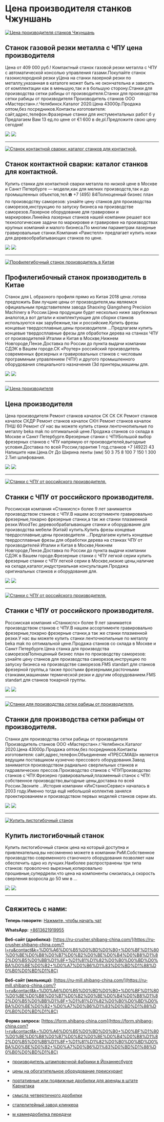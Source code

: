 # Цена производителя станков Чжуншань

<a href="https://swt.shibang-china.com/?l=ru&img&k=%D0%A6%D0%B5%D0%BD%D0%B0+%D0%BF%D1%80%D0%BE%D0%B8%D0%B7%D0%B2%D0%BE%D0%B4%D0%B8%D1%82%D0%B5%D0%BB%D1%8F+%D1%81%D1%82%D0%B0%D0%BD%D0%BA%D0%BE%D0%B2+%D0%A7%D0%B6%D1%83%D0%BD%D1%88%D0%B0%D0%BD%D1%8C" target="_blank">![Цена производителя станков Чжуншань](http://static.shibang-china.com/all-800x300/910.jpg)</a>

## Станок газовой резки металла с ЧПУ цена производителя
Цена от 409 000 руб.! Компактный станок газовой резки металла с ЧПУ с автоматической консолью управления газами.Покупайте станок газокислородной резки уЦена на станки лазерной резки по металлу,указанная в каталоге может быть не окончательна и зависеть от комплектации как в меньшую,так и в большую сторону.Станки для производства сетки рабицы от производителя.Станки для производства сетки рабицы от производителя Производитель станков ООО &#171;Мастерстан&#187;.г.Челябинск.Каталог 2020.Цена 43000р.Продажа оптом,без посредников.Контакты изготовителя: сайт,адрес,телефон.Фразерные станки для инстументальных работ б у Предлагаем Вам 13 ед.по цене от €1 600 в de,pl.Предложите свою цену сегодня!


<a href="https://whatsapp.shibangsoft.com/WhatsApp.php" target="_blank" title="WhatsApp">![](http://static.shibang-china.com/icon/whatsapp.png)</a> <a href="https://swt.shibang-china.com/?l=ru&icon&k=%D0%A6%D0%B5%D0%BD%D0%B0+%D0%BF%D1%80%D0%BE%D0%B8%D0%B7%D0%B2%D0%BE%D0%B4%D0%B8%D1%82%D0%B5%D0%BB%D1%8F+%D1%81%D1%82%D0%B0%D0%BD%D0%BA%D0%BE%D0%B2+%D0%A7%D0%B6%D1%83%D0%BD%D1%88%D0%B0%D0%BD%D1%8C" target="_blank">![](http://static.shibang-china.com/icon/chat-ru.png)</a>

---

<a href="https://swt.shibang-china.com/?l=ru&img&k=%D0%A6%D0%B5%D0%BD%D0%B0+%D0%BF%D1%80%D0%BE%D0%B8%D0%B7%D0%B2%D0%BE%D0%B4%D0%B8%D1%82%D0%B5%D0%BB%D1%8F+%D1%81%D1%82%D0%B0%D0%BD%D0%BA%D0%BE%D0%B2+%D0%A7%D0%B6%D1%83%D0%BD%D1%88%D0%B0%D0%BD%D1%8C" target="_blank">![Станок контактной сварки: каталог станков для контактной.](http://static.shibang-china.com/all-800x300/1390.jpg)</a>

## Станок контактной сварки: каталог станков для контактной.
Купить станки для контактной сварки металла по низкой цене в Москве и Санкт Петербурге — модели,как для мелких производств,так и до промышленных объектов,тел.☎️ +7 (495) 84Полноценный бизнес план по производству саморезов: узнайте цену станков для производства саморезов,инструкцию по запуску бизнеса на производстве саморезов.Лазерное оборудование для гравировки и маркировки.Линейка лазерных станков нашей компании решает все технологические задачи по маркировке и гравировке на производствах крупных компаний и малого бизнеса.По многим параметрам лазерные гравировальные станки.Компания &#171;Рамстелл&#187; предлагает купить ножи для деревообрабатывающих станков по цене.


<a href="https://whatsapp.shibangsoft.com/WhatsApp.php" target="_blank" title="WhatsApp">![](http://static.shibang-china.com/icon/whatsapp.png)</a> <a href="https://swt.shibang-china.com/?l=ru&icon&k=%D0%A6%D0%B5%D0%BD%D0%B0+%D0%BF%D1%80%D0%BE%D0%B8%D0%B7%D0%B2%D0%BE%D0%B4%D0%B8%D1%82%D0%B5%D0%BB%D1%8F+%D1%81%D1%82%D0%B0%D0%BD%D0%BA%D0%BE%D0%B2+%D0%A7%D0%B6%D1%83%D0%BD%D1%88%D0%B0%D0%BD%D1%8C" target="_blank">![](http://static.shibang-china.com/icon/chat-ru.png)</a>

---

<a href="https://swt.shibang-china.com/?l=ru&img&k=%D0%A6%D0%B5%D0%BD%D0%B0+%D0%BF%D1%80%D0%BE%D0%B8%D0%B7%D0%B2%D0%BE%D0%B4%D0%B8%D1%82%D0%B5%D0%BB%D1%8F+%D1%81%D1%82%D0%B0%D0%BD%D0%BA%D0%BE%D0%B2+%D0%A7%D0%B6%D1%83%D0%BD%D1%88%D0%B0%D0%BD%D1%8C" target="_blank">![Профилегибочный станок производитель в Китае](http://static.shibang-china.com/all-800x300/105.jpg)</a>

## Профилегибочный станок производитель в Китае
Станок для L образного профиля прямо из Китая 2018 цена:.готова предложить Вам лучшие цены от производителя,мы являемся официальным представителем завода Shaoxing Qiangsheng Precision Machinery в России.Цена продукции будет несколько ниже зарубежных аналогов,а вот детали и комплектующие для сборки станков используются как зарубежные,так и российские.Купить фрезы концевые твердосплавные,цены производителя …Предлагаем купить концевые твердосплавные фрезы для обработки дерева на станках ЧПУ от производителей Италии и Китая в Москве,Нижнем Новгороде,Пензе.Доставка по России до пункта выдачи компании СДЭК в Вашем городе.СК &#171;Роутер&#187; российский производитель современных фрезерных и гравировальных станков с числовым программным управлением (ЧПУ) и другого промышленного оборудования специального назначения (3d принтеры,машины для.


<a href="https://whatsapp.shibangsoft.com/WhatsApp.php" target="_blank" title="WhatsApp">![](http://static.shibang-china.com/icon/whatsapp.png)</a> <a href="https://swt.shibang-china.com/?l=ru&icon&k=%D0%A6%D0%B5%D0%BD%D0%B0+%D0%BF%D1%80%D0%BE%D0%B8%D0%B7%D0%B2%D0%BE%D0%B4%D0%B8%D1%82%D0%B5%D0%BB%D1%8F+%D1%81%D1%82%D0%B0%D0%BD%D0%BA%D0%BE%D0%B2+%D0%A7%D0%B6%D1%83%D0%BD%D1%88%D0%B0%D0%BD%D1%8C" target="_blank">![](http://static.shibang-china.com/icon/chat-ru.png)</a>

---

<a href="https://swt.shibang-china.com/?l=ru&img&k=%D0%A6%D0%B5%D0%BD%D0%B0+%D0%BF%D1%80%D0%BE%D0%B8%D0%B7%D0%B2%D0%BE%D0%B4%D0%B8%D1%82%D0%B5%D0%BB%D1%8F+%D1%81%D1%82%D0%B0%D0%BD%D0%BA%D0%BE%D0%B2+%D0%A7%D0%B6%D1%83%D0%BD%D1%88%D0%B0%D0%BD%D1%8C" target="_blank">![Цена производителя](http://static.shibang-china.com/all-800x300/145.jpg)</a>

## Цена производителя
Цена производителя Ремонт станков качалок СК СК СК Ремонт станков качалок СКДР Ремонт станков качалок СКН Ремонт станков качалок ПНШ 60 Ремонт сУ нас вы можете купить станки ленточнопильные по металлу beka mak по оптимальной цене.Продажа станков со склада в Москве и Санкт Петербурге.Фрезерные станки с ЧПУБольшой выбор фрезерных станков с ЧПУ напрямую от производителей,выгодные условия.Доставка по всей России,гарантия 1 год.станков +7 (4922) 43 Напишите нам.Цена.От До Ширина ленты (мм) 50 3 75 8 100 7 150 1 300 2.Тип шлифования.


<a href="https://whatsapp.shibangsoft.com/WhatsApp.php" target="_blank" title="WhatsApp">![](http://static.shibang-china.com/icon/whatsapp.png)</a> <a href="https://swt.shibang-china.com/?l=ru&icon&k=%D0%A6%D0%B5%D0%BD%D0%B0+%D0%BF%D1%80%D0%BE%D0%B8%D0%B7%D0%B2%D0%BE%D0%B4%D0%B8%D1%82%D0%B5%D0%BB%D1%8F+%D1%81%D1%82%D0%B0%D0%BD%D0%BA%D0%BE%D0%B2+%D0%A7%D0%B6%D1%83%D0%BD%D1%88%D0%B0%D0%BD%D1%8C" target="_blank">![](http://static.shibang-china.com/icon/chat-ru.png)</a>

---

<a href="https://swt.shibang-china.com/?l=ru&img&k=%D0%A6%D0%B5%D0%BD%D0%B0+%D0%BF%D1%80%D0%BE%D0%B8%D0%B7%D0%B2%D0%BE%D0%B4%D0%B8%D1%82%D0%B5%D0%BB%D1%8F+%D1%81%D1%82%D0%B0%D0%BD%D0%BA%D0%BE%D0%B2+%D0%A7%D0%B6%D1%83%D0%BD%D1%88%D0%B0%D0%BD%D1%8C" target="_blank">![Станки с ЧПУ от российского производителя.](http://static.shibang-china.com/all-800x300/1262.jpg)</a>

## Станки с ЧПУ от российского производителя.
Россииская компания &#171;Станкиcnc&#187; более 9 лет занимается производством станков с ЧПУ.В нашем ассортименте гравировально фрезерные,токарно фрезерные станки,а так же станки плазменной резки.WoodTec деревообрабатывающие станки и оборудование для производства мебели (Китай) купить.Купить фрезы концевые твердосплавные,цены производителя …Предлагаем купить концевые твердосплавные фрезы для обработки дерева на станках ЧПУ от производителей Италии и Китая в Москве,Нижнем Новгороде,Пензе.Доставка по России до пункта выдачи компании СДЭК в Вашем городе.Фрезерные станки с ЧПУ легкой серии купить фрезерные станки с ЧПУ легкой серии в Москве,низкие цены,наличие на складе,каталог,индустриальная консультация.Продажа оригинальных станков и оборудования для.


<a href="https://whatsapp.shibangsoft.com/WhatsApp.php" target="_blank" title="WhatsApp">![](http://static.shibang-china.com/icon/whatsapp.png)</a> <a href="https://swt.shibang-china.com/?l=ru&icon&k=%D0%A6%D0%B5%D0%BD%D0%B0+%D0%BF%D1%80%D0%BE%D0%B8%D0%B7%D0%B2%D0%BE%D0%B4%D0%B8%D1%82%D0%B5%D0%BB%D1%8F+%D1%81%D1%82%D0%B0%D0%BD%D0%BA%D0%BE%D0%B2+%D0%A7%D0%B6%D1%83%D0%BD%D1%88%D0%B0%D0%BD%D1%8C" target="_blank">![](http://static.shibang-china.com/icon/chat-ru.png)</a>

---

<a href="https://swt.shibang-china.com/?l=ru&img&k=%D0%A6%D0%B5%D0%BD%D0%B0+%D0%BF%D1%80%D0%BE%D0%B8%D0%B7%D0%B2%D0%BE%D0%B4%D0%B8%D1%82%D0%B5%D0%BB%D1%8F+%D1%81%D1%82%D0%B0%D0%BD%D0%BA%D0%BE%D0%B2+%D0%A7%D0%B6%D1%83%D0%BD%D1%88%D0%B0%D0%BD%D1%8C" target="_blank">![Станки с ЧПУ от российского производителя.](http://static.shibang-china.com/all-800x300/405.jpg)</a>

## Станки с ЧПУ от российского производителя.
Россииская компания &#171;Станкиcnc&#187; более 9 лет занимается производством станков с ЧПУ.В нашем ассортименте гравировально фрезерные,токарно фрезерные станки,а так же станки плазменной резки.У нас вы можете купить станки ленточнопильные по металлу beka mak по оптимальной цене.Продажа станков со склада в Москве и Санкт Петербурге.Цена станка для производства саморезовПолноценный бизнес план по производству саморезов: узнайте цену станков для производства саморезов,инструкцию по запуску бизнеса на производстве саморезов.FMS standart для станков фрезерной группы,а также простыми фрезерными,расточными станками,машинами термической резки и другим оборудованием.FMS standart для станков токарной группы.


<a href="https://whatsapp.shibangsoft.com/WhatsApp.php" target="_blank" title="WhatsApp">![](http://static.shibang-china.com/icon/whatsapp.png)</a> <a href="https://swt.shibang-china.com/?l=ru&icon&k=%D0%A6%D0%B5%D0%BD%D0%B0+%D0%BF%D1%80%D0%BE%D0%B8%D0%B7%D0%B2%D0%BE%D0%B4%D0%B8%D1%82%D0%B5%D0%BB%D1%8F+%D1%81%D1%82%D0%B0%D0%BD%D0%BA%D0%BE%D0%B2+%D0%A7%D0%B6%D1%83%D0%BD%D1%88%D0%B0%D0%BD%D1%8C" target="_blank">![](http://static.shibang-china.com/icon/chat-ru.png)</a>

---

<a href="https://swt.shibang-china.com/?l=ru&img&k=%D0%A6%D0%B5%D0%BD%D0%B0+%D0%BF%D1%80%D0%BE%D0%B8%D0%B7%D0%B2%D0%BE%D0%B4%D0%B8%D1%82%D0%B5%D0%BB%D1%8F+%D1%81%D1%82%D0%B0%D0%BD%D0%BA%D0%BE%D0%B2+%D0%A7%D0%B6%D1%83%D0%BD%D1%88%D0%B0%D0%BD%D1%8C" target="_blank">![Станки для производства сетки рабицы от производителя.](http://static.shibang-china.com/all-800x300/218.jpg)</a>

## Станки для производства сетки рабицы от производителя.
Станки для производства сетки рабицы от производителя Производитель станков ООО &#171;Мастерстан&#187;.г.Челябинск.Каталог 2020.Цена 43000р.Продажа оптом,без посредников.Контакты изготовителя: сайт,адрес,телефон.Объединение &#171;ПРЕССМАШ&#187; является ведущим поставщиком кузнечно прессового оборудования.Завод занимается производством радиально сверлильных станков и гидравлических прессов.Производство станков с ЧПУПроизводство станков с ЧПУ.Фрезерно гравировальный,плазменный станок с ЧПУ: собственное производство,выгодные цены,доставка по всей России.Звоните …История компании &#171;ИнСтанкоСервис&#187; началась в 2003 году.Именно тогда ещё небольшой коллектив занялся проектированием и производством первых моделей станков серии ats.


<a href="https://whatsapp.shibangsoft.com/WhatsApp.php" target="_blank" title="WhatsApp">![](http://static.shibang-china.com/icon/whatsapp.png)</a> <a href="https://swt.shibang-china.com/?l=ru&icon&k=%D0%A6%D0%B5%D0%BD%D0%B0+%D0%BF%D1%80%D0%BE%D0%B8%D0%B7%D0%B2%D0%BE%D0%B4%D0%B8%D1%82%D0%B5%D0%BB%D1%8F+%D1%81%D1%82%D0%B0%D0%BD%D0%BA%D0%BE%D0%B2+%D0%A7%D0%B6%D1%83%D0%BD%D1%88%D0%B0%D0%BD%D1%8C" target="_blank">![](http://static.shibang-china.com/icon/chat-ru.png)</a>

---

<a href="https://swt.shibang-china.com/?l=ru&img&k=%D0%A6%D0%B5%D0%BD%D0%B0+%D0%BF%D1%80%D0%BE%D0%B8%D0%B7%D0%B2%D0%BE%D0%B4%D0%B8%D1%82%D0%B5%D0%BB%D1%8F+%D1%81%D1%82%D0%B0%D0%BD%D0%BA%D0%BE%D0%B2+%D0%A7%D0%B6%D1%83%D0%BD%D1%88%D0%B0%D0%BD%D1%8C" target="_blank">![Купить листогибочный станок](http://static.shibang-china.com/all-800x300/588.jpg)</a>

## Купить листогибочный станок
Купить листогибочный станок цена на который доступна и привлекательна,вы несомненно можете в компании РиМ.Собственное производство современного станочного оборудования позволяет нам обеспечить одно из лучших.Наиболее распространены три типа станков: проволочно вырезные,копировально прошивные,супердрели.что цена на компоненты снизилась,а скорость сверления возросла до 50 мм в …

<a href="https://whatsapp.shibangsoft.com/WhatsApp.php" target="_blank" title="WhatsApp">![](http://static.shibang-china.com/icon/whatsapp.png)</a> <a href="https://swt.shibang-china.com/?l=ru&icon&k=%D0%A6%D0%B5%D0%BD%D0%B0+%D0%BF%D1%80%D0%BE%D0%B8%D0%B7%D0%B2%D0%BE%D0%B4%D0%B8%D1%82%D0%B5%D0%BB%D1%8F+%D1%81%D1%82%D0%B0%D0%BD%D0%BA%D0%BE%D0%B2+%D0%A7%D0%B6%D1%83%D0%BD%D1%88%D0%B0%D0%BD%D1%8C" target="_blank">![](http://static.shibang-china.com/icon/chat-ru.png)</a>

---
## Свяжитесь с нами:

**Теперь говорите:** [Нажмите, чтобы начать чат](https://swt.shibang-china.com?l=ru&contact&k=%D0%A6%D0%B5%D0%BD%D0%B0+%D0%BF%D1%80%D0%BE%D0%B8%D0%B7%D0%B2%D0%BE%D0%B4%D0%B8%D1%82%D0%B5%D0%BB%D1%8F+%D1%81%D1%82%D0%B0%D0%BD%D0%BA%D0%BE%D0%B2+%D0%A7%D0%B6%D1%83%D0%BD%D1%88%D0%B0%D0%BD%D1%8C)

**WhatsApp:**  [+8613621919955](https://whatsapp.shibangsoft.com/WhatsApp.php)

**Веб-сайт (дробилка):** [https://ru-crusher.shibang-china.com/](https://ru-crusher.shibang-china.com/?l=ru&contact&k=%D0%A6%D0%B5%D0%BD%D0%B0+%D0%BF%D1%80%D0%BE%D0%B8%D0%B7%D0%B2%D0%BE%D0%B4%D0%B8%D1%82%D0%B5%D0%BB%D1%8F+%D1%81%D1%82%D0%B0%D0%BD%D0%BA%D0%BE%D0%B2+%D0%A7%D0%B6%D1%83%D0%BD%D1%88%D0%B0%D0%BD%D1%8C)

**Веб-сайт (мельница):** [https://ru-mill.shibang-china.com/](https://ru-mill.shibang-china.com/?l=ru&contact&k=%D0%A6%D0%B5%D0%BD%D0%B0+%D0%BF%D1%80%D0%BE%D0%B8%D0%B7%D0%B2%D0%BE%D0%B4%D0%B8%D1%82%D0%B5%D0%BB%D1%8F+%D1%81%D1%82%D0%B0%D0%BD%D0%BA%D0%BE%D0%B2+%D0%A7%D0%B6%D1%83%D0%BD%D1%88%D0%B0%D0%BD%D1%8C)

**Форма запроса:** [https://form.shibang-china.com](https://form.shibang-china.com?l=ru&contact&k=%D0%A6%D0%B5%D0%BD%D0%B0+%D0%BF%D1%80%D0%BE%D0%B8%D0%B7%D0%B2%D0%BE%D0%B4%D0%B8%D1%82%D0%B5%D0%BB%D1%8F+%D1%81%D1%82%D0%B0%D0%BD%D0%BA%D0%BE%D0%B2+%D0%A7%D0%B6%D1%83%D0%BD%D1%88%D0%B0%D0%BD%D1%8C)

* [производитель штамповочной фабрики в Йоханнесбурге](../119/%D0%BF%D1%80%D0%BE%D0%B8%D0%B7%D0%B2%D0%BE%D0%B4%D0%B8%D1%82%D0%B5%D0%BB%D1%8C%20%D1%88%D1%82%D0%B0%D0%BC%D0%BF%D0%BE%D0%B2%D0%BE%D1%87%D0%BD%D0%BE%D0%B9%20%D1%84%D0%B0%D0%B1%D1%80%D0%B8%D0%BA%D0%B8%20%D0%B2%20%D0%99%D0%BE%D1%85%D0%B0%D0%BD%D0%BD%D0%B5%D1%81%D0%B1%D1%83%D1%80%D0%B3%D0%B5.md)

* [цены на обогатительное оборудование преискурант](../114/%D1%86%D0%B5%D0%BD%D1%8B%20%D0%BD%D0%B0%20%D0%BE%D0%B1%D0%BE%D0%B3%D0%B0%D1%82%D0%B8%D1%82%D0%B5%D0%BB%D1%8C%D0%BD%D0%BE%D0%B5%20%D0%BE%D0%B1%D0%BE%D1%80%D1%83%D0%B4%D0%BE%D0%B2%D0%B0%D0%BD%D0%B8%D0%B5%20%D0%BF%D1%80%D0%B5%D0%B8%D1%81%D0%BA%D1%83%D1%80%D0%B0%D0%BD%D1%82.md)

* [портативные или подвижные дробилки для аренды в штате Карнатака](../115/%D0%BF%D0%BE%D1%80%D1%82%D0%B0%D1%82%D0%B8%D0%B2%D0%BD%D1%8B%D0%B5%20%D0%B8%D0%BB%D0%B8%20%D0%BF%D0%BE%D0%B4%D0%B2%D0%B8%D0%B6%D0%BD%D1%8B%D0%B5%20%D0%B4%D1%80%D0%BE%D0%B1%D0%B8%D0%BB%D0%BA%D0%B8%20%D0%B4%D0%BB%D1%8F%20%D0%B0%D1%80%D0%B5%D0%BD%D0%B4%D1%8B%20%D0%B2%20%D1%88%D1%82%D0%B0%D1%82%D0%B5%20%D0%9A%D0%B0%D1%80%D0%BD%D0%B0%D1%82%D0%B0%D0%BA%D0%B0.md)

* [смысла четвертичного дробилки](../114/%D1%81%D0%BC%D1%8B%D1%81%D0%BB%D0%B0%20%D1%87%D0%B5%D1%82%D0%B2%D0%B5%D1%80%D1%82%D0%B8%D1%87%D0%BD%D0%BE%D0%B3%D0%BE%20%D0%B4%D1%80%D0%BE%D0%B1%D0%B8%D0%BB%D0%BA%D0%B8.md)

* [сталелитейный завод клинкера](../107/%D1%81%D1%82%D0%B0%D0%BB%D0%B5%D0%BB%D0%B8%D1%82%D0%B5%D0%B9%D0%BD%D1%8B%D0%B9%20%D0%B7%D0%B0%D0%B2%D0%BE%D0%B4%20%D0%BA%D0%BB%D0%B8%D0%BD%D0%BA%D0%B5%D1%80%D0%B0.md)

* [м камнедробилка передачи](../120/%D0%BC%20%D0%BA%D0%B0%D0%BC%D0%BD%D0%B5%D0%B4%D1%80%D0%BE%D0%B1%D0%B8%D0%BB%D0%BA%D0%B0%20%D0%BF%D0%B5%D1%80%D0%B5%D0%B4%D0%B0%D1%87%D0%B8.md)